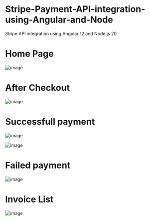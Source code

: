 # Stripe-Payment-API-integration-using-Angular-and-Node
Stripe API integration using Angular 12 and Node js 20

Home Page
============

![image](https://github.com/user-attachments/assets/b9d76c33-56f9-489e-b98d-8137e8317b20)


After Checkout
==============

![image](https://github.com/user-attachments/assets/8e579ed2-5883-468b-8f04-61c22de5b55f)


Successfull payment
===================

![image](https://github.com/user-attachments/assets/96f31e02-b34d-4617-9498-67ab176fe2bb)


![image](https://github.com/user-attachments/assets/8c1e069f-35b9-4075-8f92-bd727df9a400)

Failed payment
===================

![image](https://github.com/user-attachments/assets/f55a728b-d0f6-43a4-87c3-4f7a4a96fe6a)


Invoice List
===============

![image](https://github.com/user-attachments/assets/de5b004a-e3c7-4a50-a7d0-1e48e91d6ff9)



